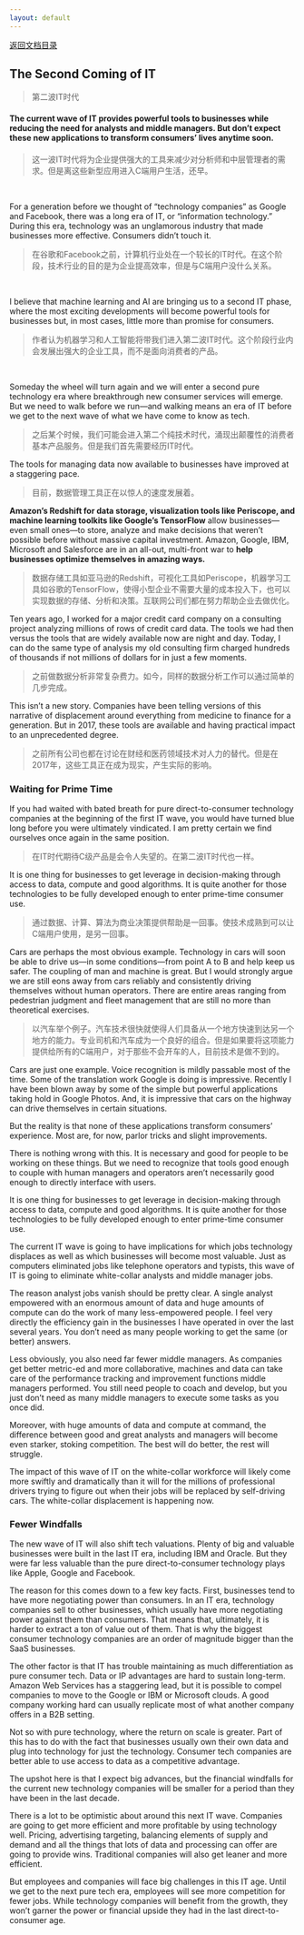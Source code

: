 ```yaml
---
layout: default
---
```

[返回文档目录](../)

## The Second Coming of IT
>第二波IT时代

#### The current wave of IT provides powerful tools to businesses while reducing the need for analysts and middle managers. But don’t expect these new applications to transform consumers’ lives anytime soon.
>这一波IT时代将为企业提供强大的工具来减少对分析师和中层管理者的需求。但是离这些新型应用进入C端用户生活，还早。

&emsp;&emsp; 

For a generation before we thought of “technology companies” as Google and Facebook, there was a long era of IT, or “information technology.” During this era, technology was an unglamorous industry that made businesses more effective. Consumers didn’t touch it.
>在谷歌和Facebook之前，计算机行业处在一个较长的IT时代。在这个阶段，技术行业的目的是为企业提高效率，但是与C端用户没什么关系。

&emsp;&emsp;

I believe that machine learning and AI are bringing us to a second IT phase, where the most exciting developments will become powerful tools for businesses but, in most cases, little more than promise for consumers.
>作者认为机器学习和人工智能将带我们进入第二波IT时代。这个阶段行业内会发展出强大的企业工具，而不是面向消费者的产品。

&emsp;&emsp;

Someday the wheel will turn again and we will enter a second pure technology era where breakthrough new consumer services will emerge. But we need to walk before we run—and walking means an era of IT before we get to the next wave of what we have come to know as tech.
>之后某个时候，我们可能会进入第二个纯技术时代，涌现出颠覆性的消费者基本产品服务。但是我们首先需要经历IT时代。

The tools for managing data now available to businesses have improved at a staggering pace.
>目前，数据管理工具正在以惊人的速度发展着。

**Amazon’s Redshift for data storage, visualization tools like Periscope, and machine learning toolkits like Google’s TensorFlow** allow businesses—even small ones—to store, analyze and make decisions that weren’t possible before without massive capital investment. Amazon, Google, IBM, Microsoft and Salesforce are in an all-out, multi-front war to **help businesses optimize themselves in amazing ways.**
>数据存储工具如亚马逊的Redshift，可视化工具如Periscope，机器学习工具如谷歌的TensorFlow，使得小型企业不需要大量的成本投入下，也可以实现数据的存储、分析和决策。互联网公司们都在努力帮助企业去做优化。

Ten years ago, I worked for a major credit card company on a consulting project analyzing millions of rows of credit card data. The tools we had then versus the tools that are widely available now are night and day. Today, I can do the same type of analysis my old consulting firm charged hundreds of thousands if not millions of dollars for in just a few moments.
>之前做数据分析非常复杂费力。如今，同样的数据分析工作可以通过简单的几步完成。

This isn’t a new story. Companies have been telling versions of this narrative of displacement around everything from medicine to finance for a generation. But in 2017, these tools are available and having practical impact to an unprecedented degree.
>之前所有公司也都在讨论在财经和医药领域技术对人力的替代。但是在2017年，这些工具正在成为现实，产生实际的影响。

### Waiting for Prime Time
If you had waited with bated breath for pure direct-to-consumer technology companies at the beginning of the first IT wave, you would have turned blue long before you were ultimately vindicated. I am pretty certain we find ourselves once again in the same position.
>在IT时代期待C级产品是会令人失望的。在第二波IT时代也一样。

It is one thing for businesses to get leverage in decision-making through access to data, compute and good algorithms. It is quite another for those technologies to be fully developed enough to enter prime-time consumer use.
>通过数据、计算、算法为商业决策提供帮助是一回事。使技术成熟到可以让C端用户使用，是另一回事。

Cars are perhaps the most obvious example. Technology in cars will soon be able to drive us—in some conditions—from point A to B and help keep us safer. The coupling of man and machine is great. But I would strongly argue we are still eons away from cars reliably and consistently driving themselves without human operators. There are entire areas ranging from pedestrian judgment and fleet management that are still no more than theoretical exercises.
>以汽车举个例子。汽车技术很快就使得人们具备从一个地方快速到达另一个地方的能力。专业司机和汽车成为一个良好的组合。但是如果要将这项能力提供给所有的C端用户，对于那些不会开车的人，目前技术是做不到的。


Cars are just one example. Voice recognition is mildly passable most of the time. Some of the translation work Google is doing is impressive. Recently I have been blown away by some of the simple but powerful applications taking hold in Google Photos. And, it is impressive that cars on the highway can drive themselves in certain situations.

But the reality is that none of these applications transform consumers’ experience. Most are, for now, parlor tricks and slight improvements.

There is nothing wrong with this. It is necessary and good for people to be working on these things. But we need to recognize that tools good enough to couple with human managers and operators aren’t necessarily good enough to directly interface with users.

It is one thing for businesses to get leverage in decision-making through access to data, compute and good algorithms. It is quite another for those technologies to be fully developed enough to enter prime-time consumer use.

The current IT wave is going to have implications for which jobs technology displaces as well as which businesses will become most valuable. Just as computers eliminated jobs like telephone operators and typists, this wave of IT is going to eliminate white-collar analysts and middle manager jobs.

The reason analyst jobs vanish should be pretty clear. A single analyst empowered with an enormous amount of data and huge amounts of compute can do the work of many less-empowered people. I feel very directly the efficiency gain in the businesses I have operated in over the last several years. You don’t need as many people working to get the same (or better) answers.

Less obviously, you also need far fewer middle managers. As companies get better metric-ed and more collaborative, machines and data can take care of the performance tracking and improvement functions middle managers performed. You still need people to coach and develop, but you just don’t need as many middle managers to execute some tasks as you once did.

Moreover, with huge amounts of data and compute at command, the difference between good and great analysts and managers will become even starker, stoking competition. The best will do better, the rest will struggle.

The impact of this wave of IT on the white-collar workforce will likely come more swiftly and dramatically than it will for the millions of professional drivers trying to figure out when their jobs will be replaced by self-driving cars. The white-collar displacement is happening now.

### Fewer Windfalls

The new wave of IT will also shift tech valuations. Plenty of big and valuable businesses were built in the last IT era, including IBM and Oracle. But they were far less valuable than the pure direct-to-consumer technology plays like Apple, Google and Facebook.

The reason for this comes down to a few key facts. First, businesses tend to have more negotiating power than consumers. In an IT era, technology companies sell to other businesses, which usually have more negotiating power against them than consumers. That means that, ultimately, it is harder to extract a ton of value out of them. That is why the biggest consumer technology companies are an order of magnitude bigger than the SaaS businesses.

The other factor is that IT has trouble maintaining as much differentiation as pure consumer tech. Data or IP advantages are hard to sustain long-term. Amazon Web Services has a staggering lead, but it is possible to compel companies to move to the Google or IBM or Microsoft clouds. A good company working hard can usually replicate most of what another company offers in a B2B setting.

Not so with pure technology, where the return on scale is greater. Part of this has to do with the fact that businesses usually own their own data and plug into technology for just the technology. Consumer tech companies are better able to use access to data as a competitive advantage.

The upshot here is that I expect big advances, but the financial windfalls for the current new technology companies will be smaller for a period than they have been in the last decade.

There is a lot to be optimistic about around this next IT wave. Companies are going to get more efficient and more profitable by using technology well. Pricing, advertising targeting, balancing elements of supply and demand and all the things that lots of data and processing can offer are going to provide wins. Traditional companies will also get leaner and more efficient.

But employees and companies will face big challenges in this IT age. Until we get to the next pure tech era, employees will see more competition for fewer jobs. While technology companies will benefit from the growth, they won’t garner the power or financial upside they had in the last direct-to-consumer age.

